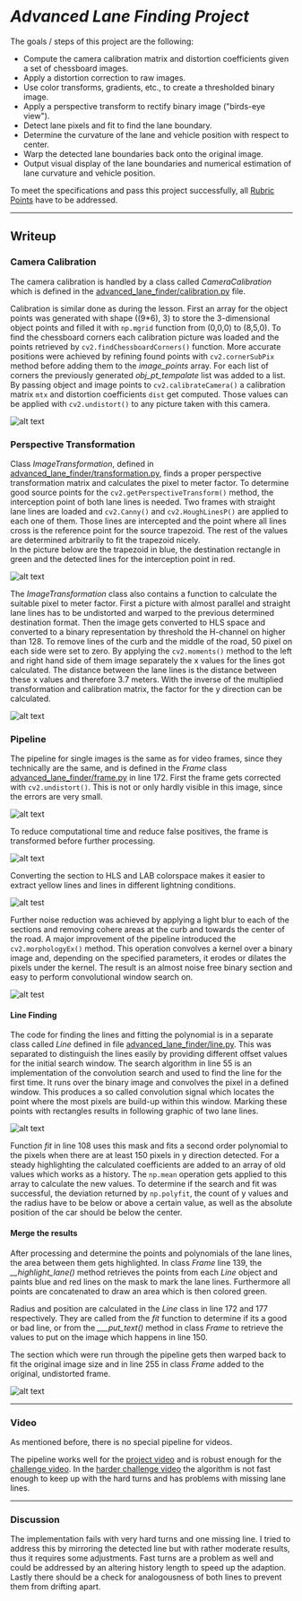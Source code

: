 # _**Advanced Lane Finding Project**_

The goals / steps of this project are the following:

* Compute the camera calibration matrix and distortion coefficients given a set of chessboard images.
* Apply a distortion correction to raw images.
* Use color transforms, gradients, etc., to create a thresholded binary image.
* Apply a perspective transform to rectify binary image ("birds-eye view").
* Detect lane pixels and fit to find the lane boundary.
* Determine the curvature of the lane and vehicle position with respect to center.
* Warp the detected lane boundaries back onto the original image.
* Output visual display of the lane boundaries and numerical estimation of lane curvature and vehicle position.


To meet the specifications and pass this project successfully, all [Rubric Points](https://review.udacity.com/#!/rubrics/571/view) have to be addressed.

[chessboard_undistorted]: ./output_images/calibration/calibration_image_undistorted_17.png "Undistorted"
[street_undistorted]: ./output_images/writeup/image_undistorted_6.png "Road Undistorted"
[transformation_areas]: ./output_images/transformation/image_all_lines_imgs_0.png "Transformation Areas"
[pixel_meter]: ./output_images/transformation/image_pixel_meter_0.png "Pixel per Meter"
[warped]: ./output_images/writeup/image_warped_3.png "Warp Example"
[blurred]: ./output_images/writeup/image_hls_lab_2.png "Blur and Colorspace Example"
[binary]: ./output_images/writeup/image_binary_7.png "Binary Example"
[conv_l_r]: ./output_images/writeup/image_line_mask_l_r_0.png "Convolutional Window Search"
[image6]: ./output_images/straight_lines2.png "Output"
[video1]: ./output_videos/project_video.mp4 "Video"

---

## Writeup

### Camera Calibration

The camera calibration is handled by a class called *CameraCalibration* which is defined in the [advanced_lane_finder/calibration.py](advanced_lane_finder/calibration.py) file.

Calibration is similar done as during the lesson. First an array for the object points was generated with shape ((9\*6), 3) to store the 3-dimensional object points and filled it with `np.mgrid` function from (0,0,0) to (8,5,0).
To find the chessboard corners each calibration picture was loaded and the points retrieved by  `cv2.findChessboardCorners()` function. More accurate positions were achieved by refining found points with `cv2.cornerSubPix` method before adding them to the _image_points_ array.
For each list of corners the previously generated _obj_pt_tempalate_ list was added to a list.
By passing object and image points to `cv2.calibrateCamera()` a calibration matrix `mtx` and distortion coefficients `dist` get computed. Those values can be applied with `cv2.undistort()` to any picture taken with this camera.

![alt text][chessboard_undistorted]

### Perspective Transformation

Class *ImageTransformation*, defined in [advanced_lane_finder/transformation.py](advanced_lane_finder/transformation.py), finds a proper perspective transformation matrix and calculates the pixel to meter factor.
To determine good source points for the `cv2.getPerspectiveTransform()` method, the interception point of both lane lines is needed. Two frames with straight lane lines are loaded and `cv2.Canny()` and `cv2.HoughLinesP()` are applied to each one of them. Those lines are intercepted and the point where all lines cross is the reference point for the source trapezoid.
The rest of the values are determined arbitrarily to fit the trapezoid nicely.  
In the picture below are the trapezoid in blue, the destination rectangle in green and the detected lines for the interception point in red.

![alt text][transformation_areas]

The *ImageTransformation* class also contains a function to calculate the suitable pixel to meter factor.
First a picture with almost parallel and straight lane lines has to be undistorted and warped to the previous determined destination format.
Then the image gets converted to HLS space and converted to a binary representation by threshold the H-channel on higher than 128. To remove lines of the curb and the middle of the road, 50 pixel on each side were set to zero.
By applying the `cv2.moments()` method to the left and right hand side of them image separately the x values for the lines got calculated.
The distance between the lane lines is the distance between these x values and therefore 3.7 meters. With the inverse of the multiplied transformation and calibration matrix, the factor for the y direction can be calculated.

![alt text][pixel_meter]

### Pipeline

The pipeline for single images is the same as for video frames, since they technically are the same, and is defined in the *Frame* class [advanced_lane_finder/frame.py](advanced_lane_finder/frame.py) in line 172.
First the frame gets corrected with `cv2.undistort()`. This is not or only hardly visible in this image, since the errors are very small.

![alt text][street_undistorted]

To reduce computational time and reduce false positives, the frame is transformed before further processing.

![alt text][warped]

Converting the section to HLS and LAB colorspace makes it easier to extract yellow lines and lines in different lightning conditions.

![alt test][blurred]

Further noise reduction was achieved by applying a light blur to each of the sections and removing cohere areas at the curb and towards the center of the road.
A major improvement of the pipeline introduced the `cv2.morphologyEx()` method. This operation convolves a kernel over a binary image and, depending on the specified parameters, it erodes or dilates the pixels under the kernel. The result is an almost noise free binary section and easy to perform convolutional window search on.

![alt test][binary]


#### Line Finding

The code for finding the lines and fitting the polynomial is in a separate class called *Line* defined in file [advanced_lane_finder/line.py](advanced_lane_finder/line.py).
This was separated to distinguish the lines easily by providing different offset values for the initial search window.
The search algorithm in line 55 is an implementation of the convolution search and used to find the line for the first time.
It runs over the binary image and convolves the pixel in a defined window. This produces a so called convolution signal which locates the point where the most pixels are build-up within this window.
Marking these points with rectangles results in following graphic of two lane lines.

![alt text][conv_l_r]

Function *fit* in line 108 uses this mask and fits a second order polynomial to the pixels when there are at least 150 pixels in y direction detected.
For a steady highlighting the calculated coefficients are added to an array of old values which works as a history.
The `np.mean` operation gets applied to this array to calculate the new values.
To determine if the search and fit was successful, the deviation returned by `np.polyfit`, the count of y values and the radius have to be below or above a certain value, as well as the absolute position of the car should be below the center.

#### Merge the results

After processing and determine the points and polynomials of the lane lines, the area between them gets highlighted.
In class *Frame* line 139, the *__highlight_lane()* method retrieves the points from each *Line* object and paints blue and red lines on the mask to mark the lane lines. Furthermore all points are concatenated to draw an area which is then colored green.

Radius and position are calculated in the *Line* class in line 172 and 177 respectively. They are called from the *fit* function to determine if its a good or bad line, or from the *___put_text()* method in class *Frame* to retrieve the values to put on the image which happens in line 150.

The section which were run through the pipeline gets then warped back to fit the original image size and in line 255 in class *Frame* added to the original, undistorted frame.

![alt text][image6]

---

### Video

As mentioned before, there is no special pipeline for videos.

The pipeline works well for the [project video](./output_videos/project_video.mp4) and is robust enough for the [challenge video](output_videos/challenge_video.mp4).
In the [harder challenge video](output_videos/harder_challenge_video.mp4) the algorithm is not fast enough to keep up with the hard turns and has problems with missing lane lines.

---

### Discussion

The implementation fails with very hard turns and one missing line. I tried to address this by mirroring the detected line but with rather moderate results, thus it requires some adjustments.
Fast turns are a problem as well and could be addressed by an altering history length to speed up the adaption.
Lastly there should be a check for analogousness of both lines to prevent them from drifting apart.

